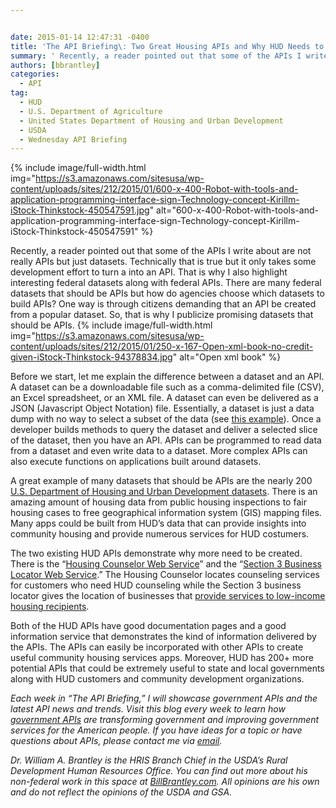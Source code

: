 ```yaml
---


date: 2015-01-14 12:47:31 -0400
title: 'The API Briefing\: Two Great Housing APIs and Why HUD Needs to Build More'
summary: ' Recently, a reader pointed out that some of the APIs I write about are not really APIs but just datasets. Technically that is true but it only takes some development effort to turn a into an API. That is why I also highlight interesting federal datasets along with federal APIs. There'
authors: [bbrantley]
categories:
  - API
tag:
  - HUD
  - U.S. Department of Agriculture
  - United States Department of Housing and Urban Development
  - USDA
  - Wednesday API Briefing
---
```



{% include image/full-width.html img="https://s3.amazonaws.com/sitesusa/wp-content/uploads/sites/212/2015/01/600-x-400-Robot-with-tools-and-application-programming-interface-sign-Technology-concept-Kirillm-iStock-Thinkstock-450547591.jpg" alt="600-x-400-Robot-with-tools-and-application-programming-interface-sign-Technology-concept-Kirillm-iStock-Thinkstock-450547591" %}

Recently, a reader pointed out that some of the APIs I write about are not really APIs but just datasets. Technically that is true but it only takes some development effort to turn a into an API. That is why I also highlight interesting federal datasets along with federal APIs. There are many federal datasets that should be APIs but how do agencies choose which datasets to build APIs? One way is through citizens demanding that an API be created from a popular dataset. So, that is why I publicize promising datasets that should be APIs. 
{% include image/full-width.html img="https://s3.amazonaws.com/sitesusa/wp-content/uploads/sites/212/2015/01/250-x-167-Open-xml-book-no-credit-given-iStock-Thinkstock-94378834.jpg" alt="Open xml book" %} 

Before we start, let me explain the difference between a dataset and an API. A dataset can be a downloadable file such as a comma-delimited file (CSV), an Excel spreadsheet, or an XML file. A dataset can even be delivered as a JSON (Javascript Object Notation) file. Essentially, a dataset is just a data dump with no way to select a subset of the data (see <a href="http://www.huduser.org/portal/datasets/pis/Multifamily_Assisted_Property_Physical_Inspection_Dataset.txt" target="_blank">this example</a>). Once a developer builds methods to query the dataset and deliver a selected slice of the dataset, then you have an API. APIs can be programmed to read data from a dataset and even write data to a dataset. More complex APIs can also execute functions on applications built around datasets.

A great example of many datasets that should be APIs are the nearly 200 <a href="http://data.hud.gov/data_sets.html" target="_blank">U.S. Department of Housing and Urban Development datasets</a>. There is an amazing amount of housing data from public housing inspections to fair housing cases to free geographical information system (GIS) mapping files. Many apps could be built from HUD&#8217;s data that can provide insights into community housing and provide numerous services for HUD costumers.

The two existing HUD APIs demonstrate why more need to be created. There is the &#8220;<a href="http://data.hud.gov/housing_counseling.html" target="_blank">Housing Counselor Web Service</a>&#8221; and the &#8220;<a href="http://data.hud.gov/section3.html" target="_blank">Section 3 Business Locator Web Service</a>.&#8221; The Housing Counselor locates counseling services for customers who need HUD counseling while the Section 3 business locator gives the location of businesses that <a href="http://portal.hud.gov/hudportal/HUD?src=/program_offices/fair_housing_equal_opp/section3/section3" target="_blank">provide services to low-income housing recipients</a>.

Both of the HUD APIs have good documentation pages and a good information service that demonstrates the kind of information delivered by the APIs. The APIs can easily be incorporated with other APIs to create useful community housing services apps. Moreover, HUD has 200+ more potential APIs that could be extremely useful to state and local governments along with HUD customers and community development organizations.

_Each week in “The API Briefing,” I will showcase government APIs and the latest API news and trends. Visit this blog every week to learn how <a title="APIs in Government" href="https://www.WHATEVER/2013/04/30/apis-in-government/" target="_blank">government APIs</a> are transforming government and improving government services for the American people. If you have ideas for a topic or have questions about APIs, please contact me via [email](mailto:bill.brantley@wdc.usda.gov)._

_Dr. William A. Brantley is the HRIS Branch Chief in the USDA’s Rural Development Human Resources Office. You can find out more about his non-federal work in this space at <a href="http://billbrantley.com/" target="_blank">BillBrantley.com</a>. All opinions are his own and do not reflect the opinions of the USDA and GSA._

<div class="copyIcon copy0">
</div>

<div class="pasteIcon paste0">
</div>

<div class="notifyIcon">
</div>

<div class="copyIcon copy0">
</div>

<div class="pasteIcon paste0">
</div>

<div class="notifyIcon">
</div>